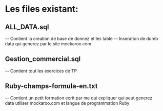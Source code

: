 # Les files existant:

## ALL_DATA.sql

-- Contient la creation de base de donnez et les table
-- Inseration de dumb data qui generez par le site mockaroo.com

## Gestion_commercial.sql

-- Contient tout les exercices de TP

## Ruby-champs-formula-en.txt

-- Contient un petit formation ecrit par me qui expliquer qui peut generez data utiliser mockaroo.com et langue de programmation Ruby
